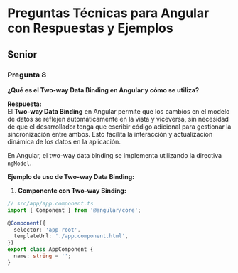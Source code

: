 # Preguntas Técnicas para Angular con Respuestas y Ejemplos

## Senior

### Pregunta 8  
**¿Qué es el Two-way Data Binding en Angular y cómo se utiliza?**

**Respuesta:**  
El **Two-way Data Binding** en Angular permite que los cambios en el modelo de datos se reflejen automáticamente en la vista y viceversa, sin necesidad de que el desarrollador tenga que escribir código adicional para gestionar la sincronización entre ambos. Esto facilita la interacción y actualización dinámica de los datos en la aplicación.

En Angular, el two-way data binding se implementa utilizando la directiva `ngModel`.

**Ejemplo de uso de Two-way Data Binding:**

1. **Componente con Two-way Binding:**

```typescript
// src/app/app.component.ts
import { Component } from '@angular/core';

@Component({
  selector: 'app-root',
  templateUrl: './app.component.html',
})
export class AppComponent {
  name: string = '';
}
